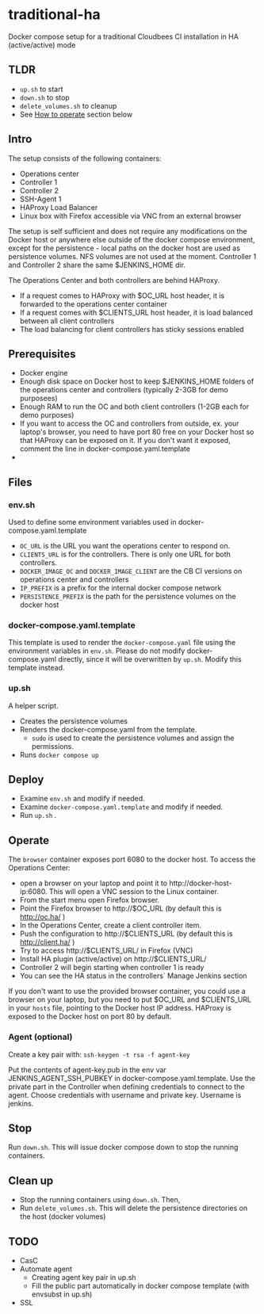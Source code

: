 # traditional-ha
Docker compose setup for a traditional Cloudbees CI installation in HA (active/active) mode

## TLDR
- `up.sh` to start
- `down.sh` to stop
- `delete_volumes.sh` to cleanup
- See [How to operate](#operate) section below


## Intro
The setup consists of the following containers:
- Operations center
- Controller 1
- Controller 2
- SSH-Agent 1
- HAProxy Load Balancer
- Linux box with Firefox accessible via VNC from an external browser

The setup is self sufficient and does not require any modifications on the Docker host or anywhere else outside of the docker compose environment, except for the persistence - local paths on the docker host are used as persistence volumes. NFS volumes are not used at the moment.
Controller 1 and Controller 2 share the same $JENKINS_HOME dir.

The Operations Center and both controllers are behind HAProxy. 
- If a request comes to HAProxy with $OC_URL host header, it is forwarded to the operations center container
- If a request comes with $CLIENTS_URL host header, it is load balanced between all client controllers
- The load balancing for client controllers has sticky sessions enabled

## Prerequisites

- Docker engine
- Enough disk space on Docker host to keep $JENKINS_HOME folders of the operations center and controllers (typically 2-3GB for demo purposees)
- Enough RAM to run the OC and both client controllers (1-2GB each for demo purposes)
- If you want to access the OC and controllers from outside, ex. your laptop's browser, you need to have port 80 free on your Docker host so that HAProxy can be exposed on it. If you don't want it exposed, comment the line in docker-compose.yaml.template
- 
  
## Files

### env.sh
Used to define some environment variables used in docker-compose.yaml.template

- `OC_URL` is the URL you want the operations center to respond on.
- `CLIENTS_URL` is for the controllers. There is only one URL for both controllers.
- `DOCKER_IMAGE_OC` and `DOCKER_IMAGE_CLIENT` are the CB CI versions on operations center and controllers
- `IP_PREFIX` is a prefix for the internal docker compose network
- `PERSISTENCE_PREFIX` is the path for the persistence volumes on the docker host

### docker-compose.yaml.template
This template is used to render the `docker-compose.yaml` file using the environment variables in `env.sh`. Please do not modify docker-compose.yaml directly, since it will be overwritten by `up.sh`. Modify this template instead.
  
### up.sh
A helper script.
- Creates the persistence volumes
- Renders the docker-compose.yaml from the template.
  - `sudo` is used to create the persistence volumes and assign the permissions.
- Runs `docker compose up`

## Deploy
- Examine `env.sh` and modify if needed.
- Examine `docker-compose.yaml.template` and modify if needed.
- Run `up.sh` .

## Operate <a id="operate"></a>
The `browser` container exposes port 6080 to the docker host. 
To access the Operations Center:
- open a browser on your laptop and point it to http://docker-host-ip:6080. This will open a VNC session to the Linux container.
- From the start menu open Firefox browser.
- Point the Firefox browser to http://$OC_URL  (by default this is http://oc.ha/ )
- In the Operations Center, create a client controller item.
- Push the configuration to http://$CLIENTS_URL  (by default this is http://client.ha/ )
- Try to access http://$CLIENTS_URL/ in Firefox (VNC)
- Install HA plugin (active/active) on http://$CLIENTS_URL/
- Controller 2 will begin starting when controller 1 is ready
- You can see the HA status in the controllers` Manage Jenkins section

If you don't want to use the provided browser container, you could use a browser on your laptop, but you need to put $OC_URL and $CLIENTS_URL in your `hosts` file, pointing to the Docker host IP address. HAProxy is exposed to the Docker host on port 80 by default.


### Agent (optional)

Create a key pair with: `ssh-keygen -t rsa -f agent-key`

Put the contents of agent-key.pub in the env var JENKINS_AGENT_SSH_PUBKEY in docker-compose.yaml.template.
Use the private part in the Controller when defining credentials to connect to the agent.
Choose credentials with username and private key. Username is jenkins.

## Stop
Run `down.sh`. This will issue docker compose down to stop the running containers.

## Clean up
- Stop the running containers using `down.sh`. Then,
- Run `delete_volumes.sh`. This will delete the persistence directories on the host (docker volumes)
 


## TODO
- CasC
- Automate agent
  - Creating agent key pair in up.sh
  - Fill the public part automatically in docker compose template (with envsubst in up.sh)
- SSL
